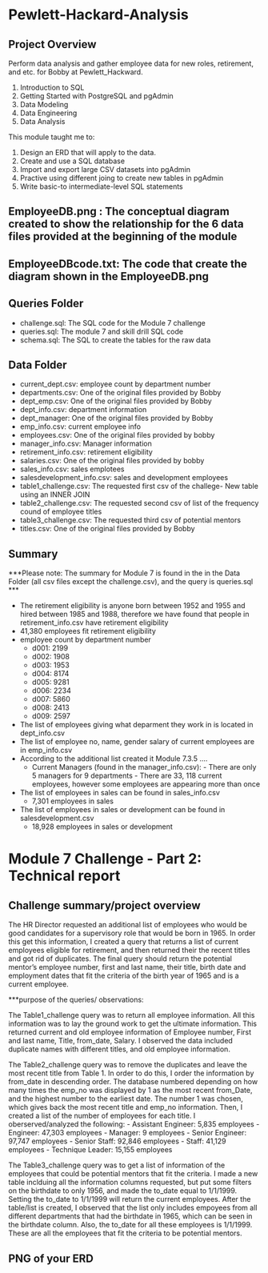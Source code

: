 # Pewlett-Hackard-Analysis

## Project Overview
Perform data analysis and gather employee data for new roles, retirement, and etc. for Bobby at Pewlett_Hackward. 

1. Introduction to SQL
2. Getting Started with PostgreSQL and pgAdmin
3. Data Modeling
4. Data Engineering
5. Data Analysis

This module taught me to:
1. Design an ERD that will apply to the data.
2. Create and use a SQL database
3. Import and export large CSV datasets into pgAdmin
4. Practive using different joing to create new tables in pgAdmin
5. Write basic-to intermediate-level SQL statements

## EmployeeDB.png : The conceptual diagram created to show the relationship for the 6 data files provided at the beginning of the module

## EmployeeDBcode.txt: The code that create the diagram shown in the EmployeeDB.png

## Queries Folder
- challenge.sql: The SQL code for the Module 7 challenge
- queries.sql: The module 7 and skill drill SQL code
- schema.sql: The SQL to create the tables for the raw data 

## Data Folder
- current_dept.csv: employee count by department number
- departments.csv: One of the original files provided by Bobby
- dept_emp.csv: One of the original files provided by Bobby
- dept_info.csv: department information
- dept_manager: One of the original files provided by Bobby
- emp_info.csv: current employee info
- employees.csv: One of the original files provided by bobby
- manager_info.csv: Manager information
- retirement_info.csv: retirement eligibility 
- salaries.csv: One of the original files provided by bobby
- sales_info.csv: sales emplotees
- salesdevelopment_info.csv: sales and development employees
- table1_challenge.csv: The requested first csv of the challege- New table using an INNER JOIN 
- table2_challenge.csv: The requested second csv of list of the frequency cound of employee titles
- table3_challenge.csv: The requested third csv of potential mentors
- titles.csv: One of the original files provided by Bobby

## Summary
***Please note: The summary for Module 7 is found in the in the Data Folder (all csv files except the challenge.csv), and the query is queries.sql *** 

- The retirement eligibility is anyone born between 1952 and 1955 and hired between 1985 and 1988, therefore we have found that people in retirement_info.csv have retirement eligibility
- 41,380 employees fit retirement eligibility 
- employee count by department number
    - d001: 2199
    - d002: 1908
    - d003: 1953
    - d004: 8174
    - d005: 9281
    - d006: 2234
    - d007: 5860
    - d008: 2413
    - d009: 2597
- The list of employees giving what deparment they work in is located in dept_info.csv
- The list of employee no, name, gender salary of current employees are in emp_info.csv
- According to the additional list created it Module 7.3.5 ....
    -  Current Managers (found in the manager_info.csv):
            - There are only 5 managers for 9 departments
            - There are 33, 118 current employees, however some employees are appearing more than once
- The list of employees in sales can be found in sales_info.csv
    - 7,301 employees in sales
- The list of employees in sales or development can be found in salesdevelopment.csv
    - 18,928 employees in sales or development
    
 # Module 7 Challenge - Part 2: Technical report
 
 ## Challenge summary/project overview
 The HR Director requested an additional list of employees who would be good candidates for a supervisory role that would be born in 1965. In order this get this information, I created a query that returns a list of current employees eligible for retirement, and then returned their the recent titles and got rid of duplicates. The final query should return the potential mentor’s employee number, first and last name, their title, birth date and employment dates that fit the criteria of the birth year of 1965 and is a current employee. 
 
***purpose of the queries/ observations:

 The Table1_challenge query was to return all employee information. All this information was to lay the ground work to get the ultimate information. This returned current and old employee information of Employee number, First and last name, Title, from_date, Salary. I observed the data included duplicate names with different titles, and old employee information.  
 
 The Table2_challenge query was to remove the duplicates and leave the most recent title from Table 1. In order to do this, I order the information by from_date in descending order. The database numbered depending on how many times the emp_no was displayed by 1 as the most recent from_Date, and the highest number to the earliest date. The number 1 was chosen, which gives back the most recent title and emp_no information. Then, I created a list of the number of employees for each title. 
 I oberserved/analyzed the following:
    - Assistant Engineer: 5,835 employees
    - Engineer: 47,303 employees
    - Manager: 9 employees
    - Senior Engineer: 97,747 employees
    - Senior Staff: 92,846 employees
    - Staff: 41,129 employees
    - Technique Leader: 15,155 employees
 
The Table3_challenge query was to get a list of information of the employees that could be potential mentors that fit the criteria. I made a new table inclduing all the information columns requested, but put some filters on the birthdate to only 1956, and made the to_date equal to 1/1/1999. Setting the to_date to 1/1/1999 will return the current employees. After the table/list is created, I observed that the list only includes empoyees from all different departments that had the birthdate in 1965, which can be seen in the birthdate column. Also, the to_date for all these employees is 1/1/1999. These are all the employees that fit the criteria to be potential mentors. 

## PNG of your ERD




 
